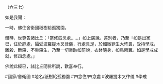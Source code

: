 （六三七）

如是我聞：

一時，佛住舍衛國祇樹給孤獨園。

爾時，世尊告諸比丘：「當修四念處……」如上廣說。差別者，乃至「如是出家已，住於靜處，攝受波羅提木叉律儀，行處具足，於細微罪生大怖畏，受持學戒，離殺、斷殺、不樂殺生，乃至一切業跡如前說，衣鉢隨身，如鳥兩翼。如是學戒成就，修四念處。」

佛說此經已，諸比丘聞佛所說，歡喜奉行。

#國家/舍衛國
#地名/祇樹給孤獨園
#四念住/四念處
#波羅提木叉律儀
#學戒

